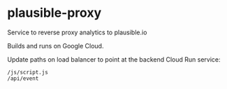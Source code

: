 # plausible-proxy

Service to reverse proxy analytics to plausible.io

Builds and runs on Google Cloud.

Update paths on load balancer to point at the backend Cloud Run service:

```
/js/script.js
/api/event
```